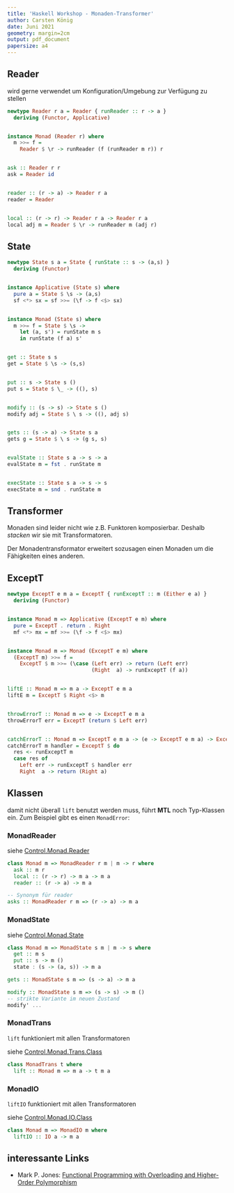 ```yaml
---
title: 'Haskell Workshop - Monaden-Transformer'
author: Carsten König
date: Juni 2021
geometry: margin=2cm
output: pdf_document
papersize: a4
---
```


## Reader

wird gerne verwendet um Konfiguration/Umgebung zur Verfügung zu stellen

```haskell
newtype Reader r a = Reader { runReader :: r -> a }
  deriving (Functor, Applicative)


instance Monad (Reader r) where
  m >>= f =
    Reader $ \r -> runReader (f (runReader m r)) r


ask :: Reader r r
ask = Reader id


reader :: (r -> a) -> Reader r a
reader = Reader


local :: (r -> r) -> Reader r a -> Reader r a
local adj m = Reader $ \r -> runReader m (adj r)
```

## State

```haskell
newtype State s a = State { runState :: s -> (a,s) }
  deriving (Functor)


instance Applicative (State s) where
  pure a = State $ \s -> (a,s)
  sf <*> sx = sf >>= (\f -> f <$> sx)


instance Monad (State s) where
  m >>= f = State $ \s ->
    let (a, s') = runState m s
    in runState (f a) s'


get :: State s s
get = State $ \s -> (s,s)


put :: s -> State s ()
put s = State $ \_ -> ((), s)


modify :: (s -> s) -> State s ()
modify adj = State $ \ s -> ((), adj s)


gets :: (s -> a) -> State s a
gets g = State $ \ s -> (g s, s)


evalState :: State s a -> s -> a
evalState m = fst . runState m


execState :: State s a -> s -> s
execState m = snd . runState m
```

## Transformer

Monaden sind leider nicht wie z.B. Funktoren komposierbar.
Deshalb _stacken_ wir sie mit Transformatoren.

Der Monadentransformator erweitert sozusagen einen Monaden um die Fähigkeiten eines anderen.

## ExceptT

```haskell
newtype ExceptT e m a = ExceptT { runExceptT :: m (Either e a) }
  deriving (Functor)


instance Monad m => Applicative (ExceptT e m) where
  pure = ExceptT . return . Right
  mf <*> mx = mf >>= (\f -> f <$> mx)


instance Monad m => Monad (ExceptT e m) where
  (ExceptT m) >>= f =
    ExceptT $ m >>= (\case (Left err) -> return (Left err)
                           (Right  a) -> runExceptT (f a))


liftE :: Monad m => m a -> ExceptT e m a
liftE m = ExceptT $ Right <$> m


throwErrorT :: Monad m => e -> ExceptT e m a
throwErrorT err = ExceptT (return $ Left err)


catchErrorT :: Monad m => ExceptT e m a -> (e -> ExceptT e m a) -> ExceptT e m a
catchErrorT m handler = ExceptT $ do
  res <- runExceptT m
  case res of
    Left err -> runExceptT $ handler err
    Right  a -> return (Right a)
```

## Klassen

damit nicht überall `lift` benutzt werden muss, führt **MTL** noch Typ-Klassen ein.
Zum Beispiel gibt es einen `MonadError`:

### MonadReader

siehe [Control.Monad.Reader](https://hackage.haskell.org/package/mtl-2.2.1/docs/Control-Monad-Reader.html)

```haskell
class Monad m => MonadReader r m | m -> r where
  ask :: m r
  local :: (r -> r) -> m a -> m a
  reader :: (r -> a) -> m a

-- Synonym für reader
asks :: MonadReader r m => (r -> a) -> m a
```

### MonadState

siehe [Control.Monad.State](https://hackage.haskell.org/package/mtl-2.2.1/docs/Control-Monad-State-Lazy.html)

```haskell
class Monad m => MonadState s m | m -> s where
  get :: m s
  put :: s -> m ()
  state : (s -> (a, s)) -> m a

gets :: MonadState s m => (s -> a) -> m a

modify :: MonadState s m => (s -> s) -> m ()
-- strikte Variante im neuen Zustand
modify' ...
```

### MonadTrans

`lift` funktioniert mit allen Transformatoren

siehe [Control.Monad.Trans.Class](https://hackage.haskell.org/package/transformers-0.5.2.0/docs/Control-Monad-Trans-Class.html)

```haskell
class MonadTrans t where
  lift :: Monad m => m a -> t m a
```

### MonadIO

`liftIO` funktioniert mit allen Transformatoren

siehe [Control.Monad.IO.Class](https://hackage.haskell.org/package/base-4.9.1.0/docs/Control-Monad-IO-Class.html#t:MonadIO)

```haskell
class Monad m => MonadIO m where
  liftIO :: IO a -> m a
```

## interessante Links

- Mark P. Jones: [Functional Programming with Overloading and Higher-Order Polymorphism](http://web.cecs.pdx.edu/~mpj/pubs/springschool.html)
